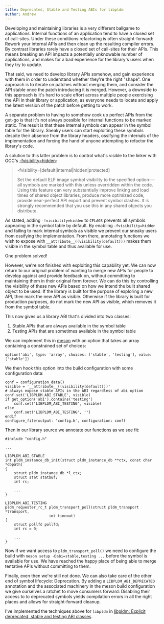 ```yaml
---
title: Deprecated, Stable and Testing ABIs for libpldm
author: Andrew
---
```


Developing and maintaining libraries is a very different ballgame to
applications. Internal functions of an application tend to have a closed set of
call-sites. Under these conditions refactoring is often straight-forward: Rework
your internal APIs and then clean up the resulting compiler errors. By contrast
libraries rarely have a closed set of call-sites for their APIs. This means
breaking an API impacts a potentially unknowable number of applications, and
makes for a bad experience for the library's users when they try to update.

That said, we need to develop library APIs somehow, and gain experience with
them in order to understand whether they're the right "shape". One approach is
to iterate on patches without merging them, and consider the API stable once the
patch introducing it is merged. However, a downside to this approach is it's
hard to scale effort across multiple people exercising the API in their library
or application, as everyone needs to locate and apply the latest version of the
patch before getting to work.

A separate problem to having to somehow cook up perfect APIs from the get-go is
that it's not always possible for internal functions to be marked static. The
result is that these internal symbols can appear in the symbol table for the
library. Sneaky users can start exploiting these symbols despite their absence
from the library headers, ossifying the internals of the implementation and
forcing the hand of anyone attempting to refactor the library's code.

A solution to this latter problem is to control what's visible to the linker
with GCC's [-fvisibility=hidden][man-1-gcc]:

[man-1-gcc]: https://www.man7.org/linux/man-pages/man1/gcc.1.html

> -fvisibility=[default\|internal\|hidden\|protected]
>
>   Set the default ELF image symbol visibility to the specified
>   option---all symbols are marked with this unless overridden
>   within the code.  Using this feature can very substantially
>   improve linking and load times of shared object libraries,
>   produce more optimized code, provide near-perfect API export
>   and prevent symbol clashes.  It is strongly recommended that
>   you use this in any shared objects you distribute.

As stated, adding `-fvisibility=hidden` to `CFLAGS` prevents all symbols
appearing in the symbol table by default. By enabling `-fvisibility=hidden` and
failing to mark internal symbols as visible we prevent our sneaky users from
ossifying the implementation. From there, annotating functions we wish to expose
with `__attribute__((visibility(default)))` makes them visible in the symbol
table and thus available for use.

One problem solved!

However, we're not finished with exploiting this capability yet. We can now
return to our original problem of wanting to merge new APIs for people to
develop against and provide feedback on, without committing to maintaining them
in their original form forever. We can do this by controlling the visibility of
these new APIs based on how we intend the built shared object to be used: If the
library is built for the purpose of exploring a new API, then mark the new API
as visible. Otherwise if the library is built for production purposes, do not
mark the new API as visible, which removes it from the symbol table.

This now gives us a library ABI that's divided into two classes:

1. Stable APIs that are always available in the symbol table
2. Testing APIs that are sometimes available in the symbol table

We can implement this in [meson][mesonbuild] with an option that takes an array
containing a constrained set of choices:

[mesonbuild]: https://mesonbuild.com/

```
option('abi', type: 'array', choices: ['stable', 'testing'], value: ['stable'])
```

We then hook this option into the build configuration with some configuration
data:

```
conf = configuration_data()
visible = '__attribute__((visibility(default)))'
# always expose stable APIs in the ABI regardless of abi option
conf.set('LIBPLDM_ABI_STABLE', visible)
if get_option('abi').contains('testing')
    conf.set('LIBPLDM_ABI_TESTING', visible)
else
    conf.set('LIBPLDM_ABI_TESTING', '')
endif
configure_file(output: 'config.h', configuration: conf)
```

Then in our library source we annotate our functions as we see fit:

```
#include "config.h"

...

LIBPLDM_ABI_STABLE
int pldm_instance_db_init(struct pldm_instance_db **ctx, const char *dbpath)
{
	struct pldm_instance_db *l_ctx;
	struct stat statbuf;
	int rc;

    ...
}

LIBPLDM_ABI_TESTING
pldm_requester_rc_t pldm_transport_poll(struct pldm_transport *transport,
					int timeout)
{
	struct pollfd pollfd;
	int rc = 0;

    ...
}
```

Now if we want access to `pldm_transport_poll()` we need to configure the build
with `meson setup -Dabi=stable,testing ...` before the symbol is available for
use. We have reached the happy place of being able to merge tentative APIs
without committing to them.

Finally, even then we're still not done. We can also take care of the other end
of symbol lifecycle: Deprecation. By adding a `LIBPLDM_ABI_DEPRECATED`
annotation and the associated machinery in the meson build configuration we give
ourselves a ratchet to move consumers forward: Disabling their access to to
deprecated symbols yields compilation errors in all the right places and allows
for straight-forward cleanup.

I've implemented the techniques above for `libpldm` in [libpldm: Explicit
deprecated, stable and testing ABI classes][libpldm-abi-control].

[libpldm-abi-control]: https://gerrit.openbmc.org/c/openbmc/libpldm/+/63974
